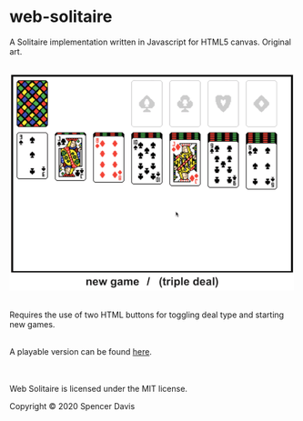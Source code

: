 # web-solitaire
A Solitaire implementation written in Javascript for HTML5 canvas. Original art.
<br /><br />

![Gameplay Demo](demo/solitaire-gameplay.gif)
<br /><br />

Requires the use of two HTML buttons for toggling deal type and starting new games.
<br /><br />

A playable version can be found [here](https://www.strdavis.com/solitaire/).
<br /><br /><br />

Web Solitaire is licensed under the MIT license.

Copyright © 2020 Spencer Davis
